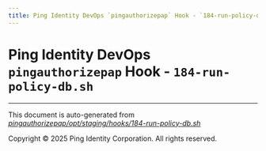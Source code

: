 ```yaml
---
title: Ping Identity DevOps `pingauthorizepap` Hook - `184-run-policy-db.sh`
---
```


# Ping Identity DevOps `pingauthorizepap` Hook - `184-run-policy-db.sh`

---
This document is auto-generated from _[pingauthorizepap/opt/staging/hooks/184-run-policy-db.sh](https://github.com/pingidentity/pingidentity-docker-builds/blob/master/pingauthorizepap/opt/staging/hooks/184-run-policy-db.sh)_

Copyright © 2025 Ping Identity Corporation. All rights reserved.
